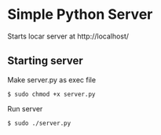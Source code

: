 # Simple Python Server

Starts locar server at http://localhost/

## Starting server 

Make server.py as exec file

```
$ sudo chmod +x server.py
```

Run server

```
$ sudo ./server.py
```